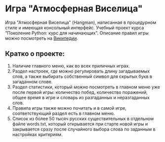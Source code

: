 # Игра "Атмосферная Виселица"

Игра "Атмосферная Виселица" (Hangman), написанная в процедурном стиле и имеющая консольный интерфейс. Учебный проект курса "Поколение Python: курс для начинающих". Описание правил игры можно посмотреть на [Википедии](https://ru.wikipedia.org/wiki/%D0%92%D0%B8%D1%81%D0%B5%D0%BB%D0%B8%D1%86%D0%B0_(%D0%B8%D0%B3%D1%80%D0%B0)/).

## Кратко о проекте:

1. Наличие главного меню, как во всех приличных играх.
2. Раздел настроек, где можно регулировать длину загадываемых слов, а также выбирать собственный символ для скрытых букв в загаданном слове.
3. Раздел статистики, который можно посмотреть в главном меню уже после первой игры: количество побед, количество поражений, общее время в игре и словарь из разгаданных и неразгаданных слов.
4. Правила игры также можно почитать и в самой игре, соответствующий раздел есть в главном меню.
5. Список из более 50 тысяч русских существительных в отдельном файле words.txt, который открывается при старте новой игры и закрывается сразу после случайного выбора слова по заданным в настройках критериям.
